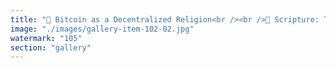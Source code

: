 ```yaml
---
title: "🧠 Bitcoin as a Decentralized Religion<br /><br />📜 Scripture: The Whitepaper<br />Like a sacred text, Satoshi’s whitepaper is quoted, revered, and rarely questioned. It’s the Genesis Block of belief — short, elegant, and treated as immutable truth.<br /><br />🧙 Prophet: Satoshi Nakamoto<br />A pseudonymous founder who vanished — not a bug, but a mythological feature. His absence created a vacuum filled with reverence, speculation, and unchallengeable authority.<br /><br />🛐 Rituals: HODLing, Halving, and Hashrate<br />These aren’t just technical events — they’re rituals of faith. Halvings are celebrated like holy days. HODLing is a sacrament of delayed salvation.<br /><br />🗣️ Evangelism: Maximalist Preachers<br />Bitcoiners spread the word with missionary zeal. Dissent is heresy. Altcoins are false idols. The phrase “Have fun staying poor” isn’t just snark — it’s excommunication.<br /><br />🧬 Dogma: “Number Go Up”<br />The core belief: Bitcoin will rise forever. It’s not just price speculation — it’s eschatology. A vision of financial end-times where fiat collapses and Bitcoin reigns.<br /><br />🕸️ Decentralized Clergy: Nodes and Miners<br />No pope, no council — just distributed consensus. Yet power still concentrates in mining pools and social influencers, echoing the paradox of “leaderless” religions.<br /><br />Bitcoin isn’t a religion in the traditional sense — but its memetic structure functions like one. It offers meaning, identity, and salvation through code. And like all powerful myths, it resists critique by absorbing it."
image: "./images/gallery-item-102-02.jpg"
watermark: "105"
section: "gallery"
---
```

